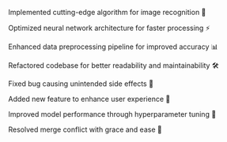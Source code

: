 Implemented cutting-edge algorithm for image recognition 📸

Optimized neural network architecture for faster processing ⚡️

Enhanced data preprocessing pipeline for improved accuracy 📊

Refactored codebase for better readability and maintainability 🛠️

Fixed bug causing unintended side effects 🐞

Added new feature to enhance user experience 🚀

Improved model performance through hyperparameter tuning 🔄

Resolved merge conflict with grace and ease 🤝

